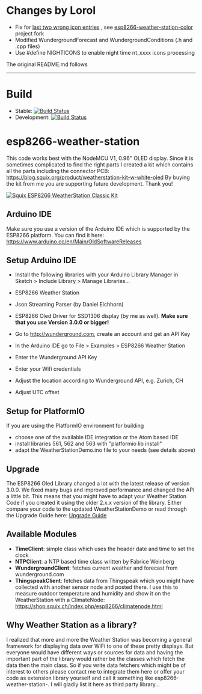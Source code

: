 # Changes by Lorol

* Fix for [last two wrong icon entries](https://github.com/squix78/esp8266-weather-station-color/issues/39) , see [esp8266-weather-station-color](https://github.com/lorol/esp8266-weather-station-color) project fork
* Modified WundergroundForecast and WundergroundConditions (.h and .cpp files)
* Use #define NIGHTICONS to enable night time nt_xxxx icons processing 

 The original README.md follows
 
----


# Build

* Stable: [![Build Status](https://api.travis-ci.org/squix78/esp8266-weather-station.svg?branch=master)](https://travis-ci.org/squix78/esp8266-weather-station)
* Development: [![Build Status](https://api.travis-ci.org/squix78/esp8266-weather-station.svg?branch=development)](https://travis-ci.org/squix78/esp8266-weather-station)

# esp8266-weather-station
This code works best with the NodeMCU V1, 0.96" OLED display.
Since it is sometimes complicated to find the right parts I created a kit which contains all the parts including the connector PCB:
https://blog.squix.org/product/weatherstation-kit-w-white-oled
By buying the kit from me you are supporting future development. Thank you!

[![Squix ESP8266 WeatherStation Classic Kit](https://blog.squix.org/wp-content/uploads/2016/12/Components4-300x300.jpg)](https://blog.squix.org/product/weatherstation-kit-w-white-oled)


## Arduino IDE

Make sure you use a version of the Arduino IDE which is supported by the ESP8266 platform. You can find it here: https://www.arduino.cc/en/Main/OldSoftwareReleases

## Setup Arduino IDE

* Install the following libraries with your Arduino Library Manager in Sketch > Include Library > Manage Libraries...

 * ESP8266 Weather Station
 * Json Streaming Parser (by Daniel Eichhorn)
 * ESP8266 Oled Driver for SSD1306 display (by me as well). **Make sure that you use Version 3.0.0 or bigger!**
* Go to http://wunderground.com, create an account and get an API Key
* In the Arduino IDE go to File > Examples > ESP8266 Weather Station
 * Enter  the Wunderground API Key
 * Enter your Wifi credentials
 * Adjust the location according to Wunderground API, e.g. Zurich, CH
 * Adjust UTC offset

## Setup for PlatformIO

If you are using the PlatformIO environment for building
 * choose one of the available IDE integration or the Atom based IDE
 * install libraries 561, 562 and 563 with "platformio lib install"
 * adapt the WeatherStationDemo.ino file to your needs (see details above)


## Upgrade

The ESP8266 Oled Library changed a lot with the latest release of version 3.0.0. We fixed many bugs and improved performance and changed the API a little bit. This means that you might have to adapt your Weather Station Code if you created it using the older 2.x.x version of the library. Either compare your code to the updated WeatherStationDemo or read through the Upgrade Guide here: [Upgrade Guide](https://github.com/squix78/esp8266-oled-ssd1306/blob/master/UPGRADE-3.0.md)

## Available Modules
* **TimeClient**: simple class which uses the header date and time to set the clock
* **NTPClient**: a NTP based time class written by Fabrice Weinberg
* **WundergroundClient**: fetches current weather and forecast from wunderground.com
* **ThingspeakClient**: fetches data from Thingspeak which you might have collected with another sensor node and posted there. I use this to measure outdoor temperature and humidity and show it on the WeatherStation with a ClimateNode: https://shop.squix.ch/index.php/esp8266/climatenode.html  

## Why Weather Station as a library?

I realized that more and more the Weather Station was becoming a general framework for displaying data over WiFi to one of these pretty displays. But everyone would have different ways or sources for data and having the important part of the library would rather be the classes which fetch the data then the main class.
So if you write data fetchers which might be of interest to others please contact me to integrate them here or offer your code as extension library yourself and call it something like esp8266-weather-station-<yourservice>.
I will gladly list it here as third party library...
